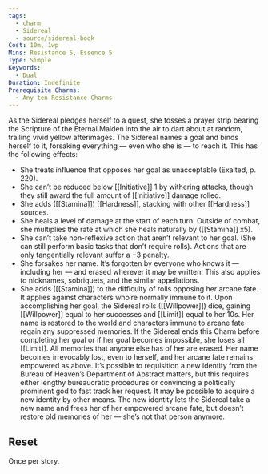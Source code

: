 ```yaml
---
tags:
  - charm
  - Sidereal
  - source/sidereal-book
Cost: 10m, 1wp
Mins: Resistance 5, Essence 5
Type: Simple
Keywords:
  - Dual
Duration: Indefinite
Prerequisite Charms:
  - Any ten Resistance Charms
---
```

As the Sidereal pledges herself to a quest, she tosses a prayer strip bearing the Scripture of the Eternal Maiden into the air to dart about at random, trailing vivid yellow afterimages. The Sidereal names a goal and binds herself to it, forsaking everything — even who she is — to reach it. This has the following effects: 
-  She treats influence that opposes her goal as unacceptable (Exalted, p. 220). 
-  She can’t be reduced below [[Initiative]] 1 by withering attacks, though they still award the full amount of [[Initiative]] damage rolled. 
-  She adds ([[Stamina]]) [[Hardness]], stacking with other [[Hardness]] sources. 
-  She heals a level of damage at the start of each turn. Outside of combat, she multiplies the rate at which she heals naturally by ([[Stamina]] x5). 
-  She can’t take non-reflexive action that aren’t relevant to her goal. (She can still perform basic tasks that don’t require rolls). Actions that are only tangentially relevant suffer a −3 penalty. 
-  She forsakes her name. It’s forgotten by everyone who knows it — including her — and erased wherever it may be written. This also applies to nicknames, sobriquets, and the similar appellations. 
-  She adds ([[Stamina]]) to the difficulty of rolls opposing her arcane fate. It applies against characters who’re normally immune to it. Upon accomplishing her goal, the Sidereal rolls ([[Willpower]]) dice, gaining [[Willpower]] equal to her successes and [[Limit]] equal to her 10s. Her name is restored to the world and characters immune to arcane fate regain any suppressed memories. If the Sidereal ends this Charm before completing her goal or if her goal becomes impossible, she loses all [[Limit]]. All memories that anyone else has of her are erased. Her name becomes irrevocably lost, even to herself, and her arcane fate remains empowered as above. It’s possible to requisition a new identity from the Bureau of Heaven’s Department of Abstract matters, but this requires either lengthy bureaucratic procedures or convincing a politically prominent god to fast track her request. It may be possible to acquire a new identity by other means. The new identity lets the Sidereal take a new name and frees her of her empowered arcane fate, but doesn’t restore old memories of her — she’s not that person anymore. 
## Reset
Once per story.